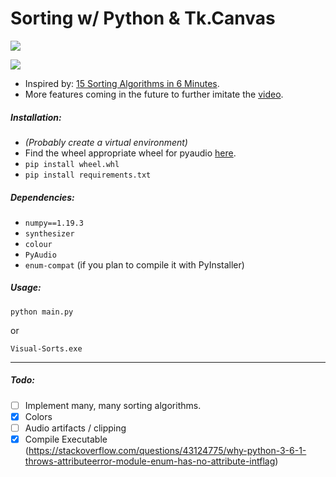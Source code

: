 # Sorting w/ Python & Tk.Canvas

![](https://i.imgur.com/AbFt8IC.png)

![](https://i.imgur.com/SxbhAcQ.png)

- Inspired by: [15 Sorting Algorithms in 6 Minutes](https://www.youtube.com/watch?v=kPRA0W1kECg).
- More features coming in the future to further imitate the [video](https://www.youtube.com/watch?v=kPRA0W1kECg).

##### Installation:

- *(Probably create a virtual environment)*
- Find the wheel appropriate wheel for pyaudio [here](https://www.lfd.uci.edu/~gohlke/pythonlibs/#pyaudio).
- `pip install wheel.whl`
- `pip install requirements.txt`

##### Dependencies:

- `numpy==1.19.3`
- `synthesizer`
- `colour`
- `PyAudio`
- `enum-compat` (if you plan to compile it with PyInstaller)

##### Usage:

`python main.py`

or

`Visual-Sorts.exe`

---

##### Todo:
- [ ] Implement many, many sorting algorithms.
- [x] Colors
- [ ] Audio artifacts / clipping
- [x] Compile Executable (https://stackoverflow.com/questions/43124775/why-python-3-6-1-throws-attributeerror-module-enum-has-no-attribute-intflag) 